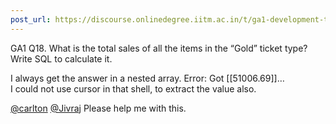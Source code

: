 ```yaml
---
post_url: https://discourse.onlinedegree.iitm.ac.in/t/ga1-development-tools-discussion-thread-tds-jan-2025/161083/83
---
```

GA1 Q18. What is the total sales of all the items in the “Gold” ticket type? Write SQL to calculate it.

I always get the answer in a nested array. Error: Got [[51006.69]]…  
I could not use cursor in that shell, to extract the value also.

[@carlton](/u/carlton) [@Jivraj](/u/jivraj) Please help me with this.